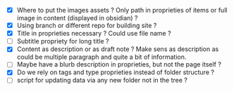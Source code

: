  - [x] Where to put the images assets ? Only path in proprieties of items or full image in content (displayed in obsidian) ?
 - [x] Using branch or different repo for building site ?
 - [x] Title in proprieties necessary ? Could use file name ?
 - [ ] Subtitle propriety for long title ?
 - [x] Content as description or as draft note ? Make sens as description as could be multiple paragraph and quite a bit of information.
 - [ ] Maybe have a blurb description in proprieties, but not the page itself ?
 - [x] Do we rely on tags and type proprieties instead of folder structure ?
 - [ ] script for updating data via any new folder not in the tree ?